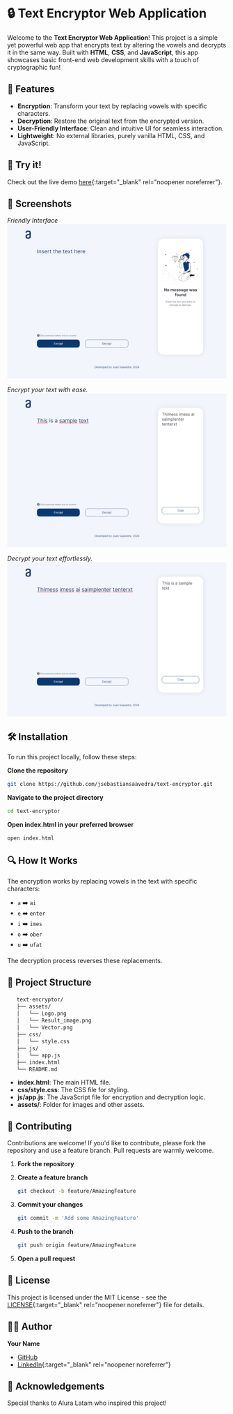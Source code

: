 # 🔒 Text Encryptor Web Application

Welcome to the **Text Encryptor Web Application**! This project is a simple yet powerful web app that encrypts text by altering the vowels and decrypts it in the same way. Built with **HTML**, **CSS**, and **JavaScript**, this app showcases basic front-end web development skills with a touch of cryptographic fun!

## 🚀 Features

- **Encryption**: Transform your text by replacing vowels with specific characters.
- **Decryption**: Restore the original text from the encrypted version.
- **User-Friendly Interface**: Clean and intuitive UI for seamless interaction.
- **Lightweight**: No external libraries, purely vanilla HTML, CSS, and JavaScript.

## 🌟 Try it!
Check out the live demo [here](#){:target="_blank" rel="noopener noreferrer"}.

## 📸 Screenshots

*Friendly Interface*
![Friendly Interface](assets/ss1.png)

*Encrypt your text with ease.*
![Encrypt your text with ease](assets/ss2.png)

*Decrypt your text effortlessly.*
![Decrypt your text effortlessly](assets/ss3.png)

## 🛠️ Installation

To run this project locally, follow these steps:

**Clone the repository**
   ```bash
   git clone https://github.com/jsebastiansaavedra/text-encryptor.git
   ```

**Navigate to the project directory**
   ```bash
   cd text-encryptor
   ```

**Open index.html in your preferred browser**
   ```bash
   open index.html
   ```

## 🔍 How It Works

The encryption works by replacing vowels in the text with specific characters:
- `a` ➡️ `ai`
- `e` ➡️ `enter`
- `i` ➡️ `imes`
- `o` ➡️ `ober`
- `u` ➡️ `ufat`

The decryption process reverses these replacements.

## 📂 Project Structure
   ```arduino
      text-encryptor/
      ├── assets/
      │   └── Logo.png
      │   └── Result_image.png
      │   └── Vector.png
      ├── css/
      │   └── style.css
      ├── js/
      │   └── app.js
      ├── index.html
      └── README.md
   ```
- **index.html**: The main HTML file.
- **css/style.css**: The CSS file for styling.
- **js/app.js**: The JavaScript file for encryption and decryption logic.
- **assets/**: Folder for images and other assets.

## 🤝 Contributing

Contributions are welcome! If you'd like to contribute, please fork the repository and use a feature branch. Pull requests are warmly welcome.

1. **Fork the repository**

2. **Create a feature branch**
   ```bash
   git checkout -b feature/AmazingFeature
   ```
   
3. **Commit your changes**
   ```bash
   git commit -m 'Add some AmazingFeature'
   ```
   
4. **Push to the branch**
   ```bash
   git push origin feature/AmazingFeature
   ```
   
5. **Open a pull request**

## 📄 License

This project is licensed under the MIT License - see the [LICENSE](LICENSE){:target="_blank" rel="noopener noreferrer"} file for details.

## 🧑‍💻 Author

**Your Name**
- <a href="https://github.com/jsebastiansaavedra" target="_blank">GitHub</a>
- [LinkedIn](https://www.linkedin.com/in/jsebastiansaavedra/){:target="_blank" rel="noopener noreferrer"}

## 🎉 Acknowledgements

Special thanks to Alura Latam who inspired this project!

